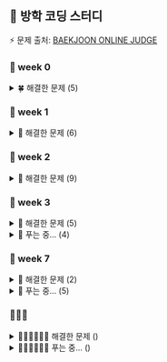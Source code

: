 ## 🌊 방학 코딩 스터디
⚡️ 문제 출처: <A href = https://www.acmicpc.net/problemset> BAEKJOON ONLINE JUDGE </A>
### 🦔 week 0 
<details>
<summary> 🍀 해결한 문제 (5)</summary>
 
- 1292:  🥉 I 쉽게 푸는 문제
  
- 2851:  🥉 I 슈퍼 마리오
- 2920:  🥉 II 음계
- 10250: 🥉 III ACM 호텔
- 31403: 🥉 IV A + B - C
</details>

### 🦔 week 1
<details>
<summary>🌿 해결한 문제 (6)</summary>
 
- 11057: 🥈 I 오르막 수
  
- 11726: 🥈 III 2×n 타일링
- 1213:  🥈 III 팰린드롬 만들기
- 1402:  🥈 V 아무래도이문제는A번난이도인것같다
- 1463:  🥈 III 1로 만들기
- 2748:  🥉 I 피보나치 수 2
</details> 

### 🦔 week 2
<details>
<summary>🌵 해결한 문제 (9)</summary>
 
- 11655: 🥉 I ROT13

- 1417:  🥈 V 국회의원 선거
- 1817:  🥈 V 짐 챙기는 숌
- 2870:  🥈 IV 수학숙제
- 9996: 🥈 III 한국이 그릴울 땐 서버에 접속하지
- 2002: 🥈 I 추월
- 1010: 🥈 V 다리 놓기
- 9625: 🥈 V BABBA
- 9655: 🥈 V 돌게임
- 11055: 🥈 II 가장 큰 증가하는 부분 수열
</details>

### 🦔 week 3
<details>
<summary>🌴 해결한 문제 (5) </summary>
 
- 27160: 🥉 II 할리갈리
  
- 2164: 🥈 IV 카드2
- 1874: 🥈 II 스택 수열
- 23253: 🥈 V 자료구조는 정말 최고야
- 17413: 🥈 III 단어 뒤집기 2
</details>
<details>
<summary>🌴 푸는 중... (4) </summary>

 - 2504: 🥇 V 괄호의 값
   
 - 9081: 🥈 I 단어 맞추기
 - 2011: 🥇 V 암호코드
 - 5582: 🥇 V 공통 부분 문자열
</details>

### 🦔 week 7
<details>
<summary>🥑 해결한 문제 (2) </summary>
 
 - 10870: 🥉 II 피보나치 수 5

 - 4779: 🥈 III 칸토어 집합
</details>
<details>
<summary>🥑 푸는 중... (5) </summary>
 
 - 11729: 🥇 V 하노이 탑 이동 순서
   
 - 2559: 🥈 III 수열
 - 3273: 🥈 III 두 수의 합
 - 15565: 🥈 I 귀여운 라이언
 - 17609: 🥇 V 회문
</details>

### 🦔🦔🦔
<details>
<summary>🍐🍏🍈🥝🥔🥗 해결한 문제 () </summary>
</details>
<details>
<summary>🍐🍏🍈🥝🥔🥗 푸는 중... () </summary>
</details>
